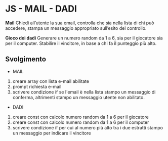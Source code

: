 JS - MAIL - DADI
===
**Mail**
Chiedi all’utente la sua email,
controlla che sia nella lista di chi può accedere,
stampa un messaggio appropriato sull’esito del controllo.

**Gioco dei dadi**
Generare un numero random da 1 a 6, sia per il giocatore sia per il computer.
Stabilire il vincitore, in base a chi fa il punteggio più alto.
## Svolgimento
- MAIL
1. creare array con lista e-mail abilitate
2. prompt richiesta e-mail 
3. scrivere condizione if se l'email è nella lista stampo un messaggio di conferma, altrimenti stampo un messaggio utente non abilitato. 

- DADI
1. creare const con calcolo numero random da 1 a 6 per il giocatore
2. creare const con calcolo numero random da 1 a 6 per il computer
3. scrivere condizione if per cui al numero più alto tra i due estratti stampo un messaggio per indicare il vincitore

